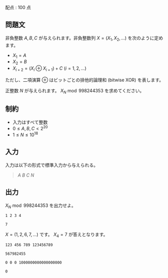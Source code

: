 配点 : $100$ 点

## 問題文

非負整数 $A,B,C$ が与えられます。非負整数列 $X=(X_1,X_2,\dots)$ を次のように定めます。

- $X_1=A$
- $X_2=B$
- $X_{i+2}=(X_{i}\oplus X_{i+1})+C\ (i=1,2,\dots)$

ただし、二項演算 $\oplus$ はビットごとの排他的論理和 (bitwise XOR) を表します。

正整数 $N$ が与えられます。 $X_N\bmod 998244353$ を求めてください。

## 制約

- 入力はすべて整数
- $0\le A,B,C\lt 2^{20}$
- $1\le N\le 10^{18}$

## 入力

入力は以下の形式で標準入力から与えられる。

> $A$ $B$ $C$ $N$

## 出力

$X_N \bmod 998244353$ を出力せよ。

```input1
1 2 3 4
```

```output1
7
```

$X=(1,2,6,7,\dots)$ です。 $X_4=7$ が答えとなります。

```input2
123 456 789 123456789
```

```output2
567982455
```

```input3
0 0 0 1000000000000000000
```

```output3
0
```